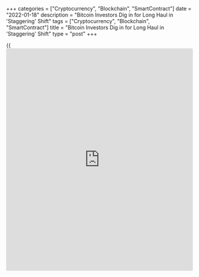 +++
categories = ["Cryptocurrency", "Blockchain", "SmartContract"]
date = "2022-01-18"
description = "Bitcoin Investors Dig in for Long Haul in 'Staggering' Shift"
tags = ["Cryptocurrency", "Blockchain", "SmartContract"]
title = "Bitcoin Investors Dig in for Long Haul in 'Staggering' Shift"
type = "post"
+++

{{<iframe id="large-banner" src="https://www.bounty.group/#slide=15.0" width="100%" height="600" scrolling="no" style="border: 0px solid rgb(216, 221, 230); border-radius: 3px;">}}

As [bitcoin](https://www.letsplayfx.com/blog/forex-for-bitcoin/) heads into 2022, a growing cohort of long-term [investor](https://www.fintechee.com/tutorial-for-forex-trading/investor-mode/)s is
doubling down on its stashes of the cryptocurrency, hoping a December
dip was merely a festive blip.

Some industry watchers point to the underlying stability of such long-
term investments as potentially promising indicators for the capricious
cryptocurrency.

Since last July, for example, the amount of [bitcoin](https://www.letsplayfx.com/blog/forex-for-bitcoin/) held in digital
wallets with no outflows for more than five months has been steadily
increasing, according to digital currency brokerage Genesis Trading.

In addition, the amount of the [bitcoin](https://www.letsplayfx.com/blog/forex-for-bitcoin/) held in "illiquid" wallets -
which spend less than quarter of their inflows - is also rising, meaning
fewer coin are being actively traded, it added, citing wallet data
across several exchanges.

> "The number of [bitcoin](https://www.letsplayfx.com/blog/forex-for-bitcoin/)s that haven't moved in over a year has been
climbing since July," said Noelle Acheson, head of market insights at
Genesis Trading. "That's pretty staggering."

Many [investor](https://www.fintechee.com/tutorial-for-forex-trading/investor-mode/)s were nonetheless sent diving for cover in December when
the world's most popular cryptocurrency sunk almost 20%, roughly the
same as the second-biggest coin ether, with risk appetite hit by
inflation fears and a quicker pace of interest rate hikes from the U.S.
Federal Reserve.

While [bitcoin](https://www.letsplayfx.com/blog/forex-for-bitcoin/) and ether both posted gains last week - up 2.9% to $43,107
and up 6.3% to $3,350, respectively - they are still some way off their
2021 highs of $69,000 and $4,868

'STRONG HANDS'

Many cryptocurrency experts caution that no one has been known to
reliably predict [bitcoin](https://www.letsplayfx.com/blog/forex-for-bitcoin/)'s characteristically wild price swings. In
2017, for example, it went from about $1,000 to around $20,000. In early
2020, it sunk below $4,000 at one point before beginning a dizzying
rise.

Yet advocates of [bitcoin](https://www.letsplayfx.com/blog/forex-for-bitcoin/) and other coins say the increasing acceptance
of cryptocurrencies in mainstream finance and investing in recent years
has shored up the sector.

Cryptocurrency research firm Delphi Digital said their research showed a
similar shift towards [bitcoin](https://www.letsplayfx.com/blog/forex-for-bitcoin/) being held for longer period by [investor](https://www.fintechee.com/tutorial-for-forex-trading/investor-mode/)s,
which it said "illustrates a transference from shorter-term 'weak hands'
to long-term 'strong hands'."

Crypto data platform Coinglass's [bitcoin](https://www.letsplayfx.com/blog/forex-for-bitcoin/) Fear & Greed index, has wavered
between 10 and 29 since the start of the year, which could be an
indicator of a possible market bottom and buying opportunities,
according to Will Hamilton, head of trading & research at Trovio Capital
Management.

> "Previous market bottoms in July 2021 and March 2020 correlated with
Fear and Greed scores of 19 and 10 respectively," he added.

For the uninitiated, 0 indicates "extreme fear" and 100 is "extreme
greed"

MUSK AND DOGE

There were, meanwhile, more headlines for cryptocurrencies last week.

Meme-based dogecoin stole the spotlight after Tesla CEO Elon Musk
tweeted that the company would accept it as payment for select
merchandise.

The tweet sent dogecoin up nearly 12%.

> "If more people are looking to buy Tesla merchandise with dogecoin
then there's more demand," Acheson said, adding that this move could
improve fundamental factors for dogecoin.

Cryptocurrency Solana was another altcoin in focus, with Bank of America
analysts saying the Solana [blockchain](https://www.letsplayfx.com/blog/trade-forex-with-bitcoin/) could pull market share away from
[Ethereum](https://www.playgroundfx.com/blog/the-creator-of-ethereum/) and "could become the Visa of the digital asset ecosystem".

Elsewhere, [bitcoin](https://www.letsplayfx.com/blog/forex-for-bitcoin/) miners bounced back from mining crackdowns in China
and the recent unrest in Kazakhstan, one of the world's primary centres
for [bitcoin](https://www.letsplayfx.com/blog/forex-for-bitcoin/) mining.

Bitcoin's mean "hash rate" a measure of the power of the [bitcoin](https://www.letsplayfx.com/blog/forex-for-bitcoin/)
computing network, touched an all time high of over 215 million
terahashes per second on Thursday, according to [blockchain](https://www.letsplayfx.com/blog/trade-forex-with-bitcoin/) data provider
Glassnode.

_Reporting by Medha Singh and Lisa Mattackal in Bengaluru Editing by
Vidya Ranganathan and Pravin Char_

_Source:[Reuters][1]_

   1. /geturl/index/ebb313ada14975822fefb8d9070ad4395fd05ec5/